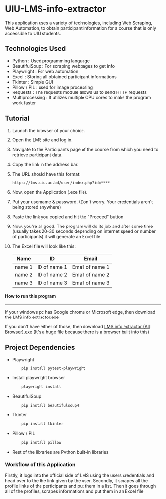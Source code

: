 # UIU-LMS-info-extractor
This application uses a variety of technologies, including Web Scraping, Web Automation, to obtain participant information for a course that is only accessible to UIU students.

## Technologies Used
- Python : Used programming language
- BeautifulSoup : For scraping webpages to get info
- Playwright : For web automation 
- Excel : Storing all obtained participant informations
- Tkinter : Simple GUI
- Pillow / PIL : used for image processing
- Requests : The requests module allows us to send HTTP requests
- Multiprocessing : It utilizes multiple CPU cores to make the program work faster

## Tutorial
1. Launch the browser of your choice.
2. Open the LMS site and log in.
3. Navigate to the Participants page of the course from which 
    you need to retrieve participant data.
4. Copy the link in the address bar.
5. The URL should have this format: 

    `https://lms.uiu.ac.bd/user/index.php?id=****`
6. Now, open the Application (.exe file).
7. Put your username & password. (Don't worry. Your credentials aren't being stored anywhere) 
8. Paste the link you copied and hit the "Proceed" button
9. Now, you're all good. The program will do its job and after some time (usually takes 20-30 seconds depending on internet speed or number of participants) it will generate an Excel file
10. The Excel file will look like this:

    | Name         | ID                  | Email            |
    | ------------ | ------------------- |------------------|
    |name 1  | ID of name 1           |Email of name 1
    |name 2  | ID of name 2           |Email of name 2
    |name 3  | ID of name 3           |Email of name 3

#### How to run this program
----
If your windows pc has Google chrome or Microsoft edge, then download the [LMS info extractor.exe](https://github.com/skupperr/UIU-LMS-info-extractor/blob/main/LMS%20info%20extractor.exe)

If you don't have either of those, then download [LMS info extractor (All Browser).exe](https://github.com/skupperr/UIU-LMS-info-extractor/blob/main/LMS%20info%20extractor%20(All%20Browser).exe) (It's a huge file because there is a browser built into this)


## Project Dependencies
- Playwright
    ```bash
        pip install pytest-playwright
- Install playwright browser
    ```bash
        playwright install
- BeautifulSoup
    ```bash
        pip install beautifulsoup4
- Tkinter
    ```bash
        pip install tkinter
- Pillow / PIL
    ```bash
        pip install pillow

- Rest of the libraries are Python built-in libraries 

### Workflow of this Application 
Firstly, it logs into the official side of LMS using the users credentials and head over to the the link given by the user. Secondly, it scrapes all the profile links of the perticipants and put them in a list. Then it goes through all of the profiles, scrapes informations and put them in an Excel file